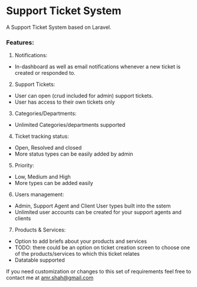 <h1>Support Ticket System</h1>
A Support Ticket System based on Laravel.

<h3>Features:</h3>

1. Notifications: 
  - In-dashboard as well as email notifications whenever a new ticket is created or responded to.
2. Support Tickets:
  - User can open (crud included for admin) support tickets.
  - User has access to their own tickets only
3. Categories/Departments:
  - Unlimited Categories/departments supported
4. Ticket tracking status:
  - Open, Resolved and closed
  - More status types can be easily added by admin
5. Priority:
  - Low, Medium and High
  - More types can be added easily
6. Users management:
  - Admin, Support Agent and Client User types built into the sstem
  - Unlimited user accounts can be created for your support agents and clients
7. Products & Services:
  - Option to add briefs about your products and services
  - TODO: there could be an option on ticket creation screen to choose one of the products/services to which this ticket relates
  - Datatable  supported
  
  
If you need customization or changes to this set of requirements feel free to contact me at amr.shah@gmail.com
